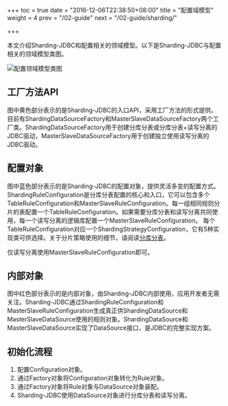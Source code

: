 +++
toc = true
date = "2016-12-06T22:38:50+08:00"
title = "配置域模型"
weight = 4
prev = "/02-guide"
next = "/02-guide/sharding/"

+++

本文介绍Sharding-JDBC和配置相关的领域模型。以下是Sharding-JDBC与配置相关的领域模型类图。

![配置领域模型类图](http://ovfotjrsi.bkt.clouddn.com/docs/img/config_domain.png)

## 工厂方法API

图中黄色部分表示的是Sharding-JDBC的入口API，采用工厂方法的形式提供。
目前有ShardingDataSourceFactory和MasterSlaveDataSourceFactory两个工厂类。ShardingDataSourceFactory用于创建分库分表或分库分表+读写分离的JDBC驱动，MasterSlaveDataSourceFactory用于创建独立使用读写分离的JDBC驱动。

## 配置对象

图中蓝色部分表示的是Sharding-JDBC的配置对象，提供灵活多变的配置方式。
ShardingRuleConfiguration是分库分表配置的核心和入口，它可以包含多个TableRuleConfiguration和MasterSlaveRuleConfiguration。每一组相同规则分片的表配置一个TableRuleConfiguration。如果需要分库分表和读写分离共同使用，每一个读写分离的逻辑库配置一个MasterSlaveRuleConfiguration。
每个TableRuleConfiguration对应一个ShardingStrategyConfiguration，它有5种实现类可供选择。关于分片策略使用的细节，请阅读[分库分表](/02-guide/sharding/)。

仅读写分离使用MasterSlaveRuleConfiguration即可。

## 内部对象

图中红色部分表示的是内部对象，由Sharding-JDBC内部使用，应用开发者无需关注。Sharding-JDBC通过ShardingRuleConfiguration和MasterSlaveRuleConfiguration生成真正供ShardingDataSource和MasterSlaveDataSource使用的规则对象。ShardingDataSource和MasterSlaveDataSource实现了DataSource接口，是JDBC的完整实现方案。

## 初始化流程

1. 配置Configuration对象。
2. 通过Factory对象将Configuration对象转化为Rule对象。
3. 通过Factory对象将Rule对象与DataSource对象装配。
4. Sharding-JDBC使用DataSource对象进行分库分表和读写分离。
